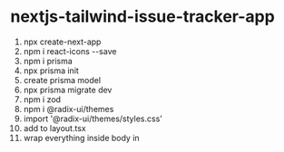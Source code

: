 # nextjs-tailwind-issue-tracker-app

1. npx create-next-app
2. npm i react-icons --save
3. npm i prisma
4. npx prisma init
5. create prisma model
6. npx prisma migrate dev
7. npm i zod
8. npm i @radix-ui/themes
9. import '@radix-ui/themes/styles.css'
10. add to layout.tsx
11. wrap everything inside body in <Theme>
